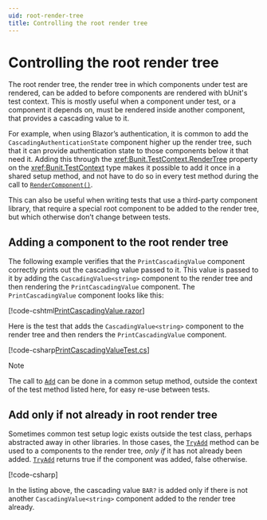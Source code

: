 ```yaml
---
uid: root-render-tree
title: Controlling the root render tree
---
```


# Controlling the root render tree

The root render tree, the render tree in which components under test are rendered, can be added to before components are rendered with bUnit's test context. This is mostly useful when a component under test, or a component it depends on, must be rendered inside another component, that provides a cascading value to it.

For example, when using Blazor’s authentication, it is common to add the `CascadingAuthenticationState` component higher up the render tree, such that it can provide authentication state to those components below it that need it. Adding this through the <xref:Bunit.TestContext.RenderTree> property on the <xref:Bunit.TestContext> type makes it possible to add it once in a shared setup method, and not have to do so in every test method during the call to [`RenderComponent()`](xref:Bunit.Rendering.RootRenderTree.Add``1(System.Nullable{Action{Bunit.ComponentParameterCollectionBuilder{``0}}})).

This can also be useful when writing tests that use a third-party component library, that require a special root component to be added to the render tree, but which otherwise don’t change between tests.

## Adding a component to the root render tree

The following example verifies that the `PrintCascadingValue` component correctly prints out the cascading value passed to it. This value is passed to it by adding the `CascadingValue<string>` component to the render tree and then rendering the `PrintCascadingValue` component. The `PrintCascadingValue` component looks like this:

[!code-cshtml[PrintCascadingValue.razor](../../../samples/components/PrintCascadingValue.razor)]

Here is the test that adds the `CascadingValue<string>` component to the render tree and then renders the `PrintCascadingValue` component.

[!code-csharp[PrintCascadingValueTest.cs](../../../samples/tests/xunit/RenderTreeTest.cs#L15-L25)]

> [!NOTE]
> The call to [`Add`](xref:Bunit.Rendering.RootRenderTree.Add``1(System.Nullable{Action{Bunit.ComponentParameterCollectionBuilder{``0}}})) can be done in a common setup method, outside the context of the test method listed here, for easy re-use between tests.

## Add only if not already in root render tree

Sometimes common test setup logic exists outside the test class, perhaps abstracted away in other libraries. In those cases, the [`TryAdd`](xref:Bunit.Rendering.RootRenderTree.TryAdd``1(System.Nullable{Action{Bunit.ComponentParameterCollectionBuilder{``0}}})) method can be used to a components to the render tree, _only if_ it has not already been added. [`TryAdd`](xref:Bunit.Rendering.RootRenderTree.TryAdd``1(System.Nullable{Action{Bunit.ComponentParameterCollectionBuilder{``0}}})) returns true if the component was added, false otherwise.

[!code-csharp[](../../../samples/tests/xunit/RenderTreeTest.cs#L32-L34)]

In the listing above, the cascading value `BAR?` is added only if there is not another `CascadingValue<string>` component added to the render tree already.
